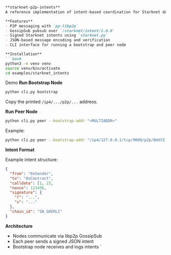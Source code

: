 ````markdown
**starknet-p2p-intents**
A reference implementation of intent-based coordination for Starknet dApps using `py-libp2p`. Enables decentralized offchain exchange of signed transaction intents between peers.

**Features**
- P2P messaging with `py-libp2p`
- GossipSub pubsub over `/starknet/intent/1.0.0`
- Signed Starknet intents using `starknet.py`
- JSON-based message encoding and verification
- CLI interface for running a bootstrap and peer node

**Installation**
```bash
python3 -m venv venv
source venv/bin/activate
cd examples/starknet_intents
````

Demo
**Run Bootstrap Node**

```bash
python cli.py bootstrap
```

Copy the printed `/ip4/.../p2p/...` address.

**Run Peer Node**

```bash
python cli.py peer --bootstrap-addr "<MULTIADDR>"
```

Example:

```bash
python cli.py peer --bootstrap-addr "/ip4/127.0.0.1/tcp/9000/p2p/QmXYZ..."
```

**Intent Format**

Example intent structure:

```json
{
  "from": "0xSender",
  "to": "0xContract",
  "calldata": [1, 2],
  "nonce": 123456,
  "signature": {
    "r": "...",
    "s": "..."
  },
  "chain_id": "SN_GOERLI"
}
```

**Architecture**

- Nodes communicate via libp2p GossipSub
- Each peer sends a signed JSON intent
- Bootstrap node receives and logs intents
  \`
